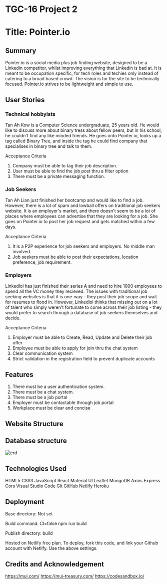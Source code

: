 # TGC-16 Project 2

# Title: Pointer.io

## Summary

Pointer.io is a social media plus job finding website, designed to be a Linkedin competitor, whilst improving everything that Linkedin is bad at. It is meant to be occupation specific, for tech roles and techies only instead of catering to a broad based crowd. The vision is for the site to be technically focused. Pointer.io strives to be lightweight and simple to use. 

## User Stories

### Technical hobbyists

Tan Ah Kow is a Computer Science undergraduate, 25 years old. He would like to discuss more about binary tress about fellow peers, but in his school, he couldn't find any like minded friends. He goes onto Pointer.io, looks up a tag called Binary Tree, and inside the tag he could find company that specialises in binary tree and talk to them.

Acceptance Criteria
1. Company must be able to tag their job description.
2. User must be able to find the job post thru a filter option
3. There must be a private messaging function.



### Job Seekers
Tan Ah Lian just finished her bootcamp and would like to find a job. However, there is a lot of spam and lowball offers on traditional job seekers website. It is an employer's market, and there doesn't seem to be a lot of places where employees can advertise that they are looking for a job. She goes on Pointer.io to post her job request and gets matched within a few days.

Acceptance Criteria
1. It is a P2P experience for job seekers and employers. No middle man involved. 
2. Job seekers must be able to post their expectations, location preference, job requirement. 

### Employers
Linkedlol has just finished their series A and need to hire 1000 employees to spend all the VC money they recieved. The issues with traditional job seeking websites is that it is one-way - they post their job scope and wait for resumes to flood in. However, Linkedlol thinks that missing out on a lot of talent who simply weren't fortunate to come across their job listing - they would prefer to search through a database of job seekers themselves and decide.

Acceptance Criteria
1. Employer must be able to Create, Read, Update and Delete their job offer
2. Employee must be able to apply for join thru the chat system
3. Clear communication system
4. Strict validation in the registration field to prevent duplicate accounts

## Features

1. There must be a user authentication system.
2. There must be a chat system. 
3. There must be a job portal
4. Employer must be contactable through job portal
5. Workplace must be clear and concise


## Website Structure

## Database structure
![erd](https://user-images.githubusercontent.com/26456566/162623718-81b6e508-be51-4fb4-a2e0-f5f86f90fdb2.png)
## Technologies Used

HTML5
CSS3
JavaScript
React
Material UI
Leaflet
MongoDB
Axios
Express
Cors
Visual Studio Code
Git
GitHub
Netlify
Heroku


## Deployment



Base directory: Not set

Build command: CI=false npm run build

Publish directory: build

Hosted on Netlify free plan. To deploy, fork this code, and link your Github account with Netlify. Use the above settings. 

## Credits and Acknowledgement
https://mui.com/
https://mui-treasury.com/
https://codesandbox.io/
